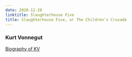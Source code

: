 ```yaml
---
date: 2020-12-28
linktitle: Slaughterhouse Five
title: Slaughterhouse Five, or The Children's Crusade
---
```


### Kurt Vonnegut

[Biography of KV](https://www.biography.com/writer/kurt-vonnegut)